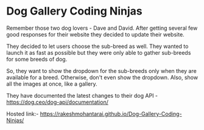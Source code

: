 # Dog Gallery Coding Ninjas
Remember those two dog lovers - Dave and David. After getting several few good responses for their website they decided to update their website.

They decided to let users choose the sub-breed as well. They wanted to launch it as fast as possible but they were only able to gather sub-breeds for some breeds of dog.

So, they want to show the dropdown for the sub-breeds only when they are available for a breed. Otherwise, don't even show the dropdown. Also, show all the images at once, like a gallery.

They have documented the latest changes to their dog API - https://dog.ceo/dog-api/documentation/ 

Hosted link:- https://rakeshmohantarai.github.io/Dog-Gallery-Coding-Ninjas/
